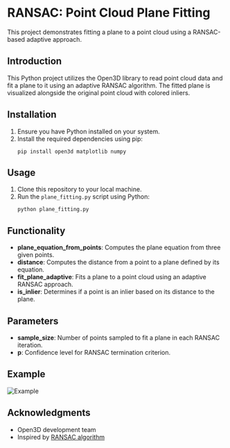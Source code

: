 # RANSAC: Point Cloud Plane Fitting

This project demonstrates fitting a plane to a point cloud using a RANSAC-based adaptive approach.

## Introduction

This Python project utilizes the Open3D library to read point cloud data and fit a plane to it using an adaptive RANSAC algorithm. The fitted plane is visualized alongside the original point cloud with colored inliers.

## Installation

1. Ensure you have Python installed on your system.
2. Install the required dependencies using pip:
    ```
    pip install open3d matplotlib numpy
    ```

## Usage

1. Clone this repository to your local machine.
2. Run the `plane_fitting.py` script using Python:
    ```
    python plane_fitting.py
    ```

## Functionality

- **plane_equation_from_points**: Computes the plane equation from three given points.
- **distance**: Computes the distance from a point to a plane defined by its equation.
- **fit_plane_adaptive**: Fits a plane to a point cloud using an adaptive RANSAC approach.
- **is_inlier**: Determines if a point is an inlier based on its distance to the plane.

## Parameters

- **sample_size**: Number of points sampled to fit a plane in each RANSAC iteration.
- **p**: Confidence level for RANSAC termination criterion.

## Example

![Example](example.png)

## Acknowledgments

- Open3D development team
- Inspired by [RANSAC algorithm](https://en.wikipedia.org/wiki/Random_sample_consensus)
